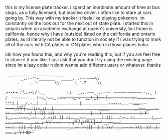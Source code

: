 this is my license plate tracker. 
i spend an inordinate amount of time at bus stops, as a fully licensed, but inactive driver.
i often like to stare at cars going by. This way with my tracker it feels like playing pokemon. 
im constantly on the look out for the next out of state plate. 
i started this in ontario when on academic exchange at queen's university, but home is california.
hence why i have (outside) listed on the cailifornia and ontario plates, as id literally not be able to function in society if 
i was trying to mark all of the cars with CA plates or ON plates when in those places haha. 

idk how you found this, and why you're reading this, but if you are feel free to clone it if you like. I just ask that you dont 
try using the existing page since im a lazy coder n dont wanna add different users or whatever. thanks


     ___..................____
           _..--''~_______   _____...----~~~\\
       __.'    .-'~       \\~      [_`.7     \\
 .---~~      .'            \\           __..--\\_
/             `-._          \\   _...~~~_..---~  ~~~~~~~~~~~~--.._
\              /  ~~~~~~----_\`-~_-~~__          ~~~~~~~---.._    ~--.__
 \     _       |==            |   ~--___--------...__          `-   _.--"""|
  \ __/.-._\   |              |            ~~~~--.  `-._ ___...--~~~_.'|_Y |
   `--'|/~_\\  |              |     _____           _.~~~__..--~~_.-~~~.-~/
     | ||| |\\_|__            |.../.----.._.        | Y |__...--~~_.-~  _/
      ~\\\ || ~|..__---____   |||||  .'~-. \\       |_..-----~~~~   _.~~
        \`-'/ /     ~~~----...|'''|  |/"_"\ \\   |~~'           __.~
         `~~~'                 ~~-:  ||| ~| |\\  |        __..~~
                                   ~~|||  | | \\/  _.---~~
                                     \\\  //  | ~~~
                                      \`-'/  / dp
                                       `~~~~'
